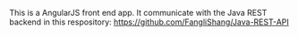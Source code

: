 This is a AngularJS front end app. It communicate with the Java REST backend in this respository:
https://github.com/FangliShang/Java-REST-API
